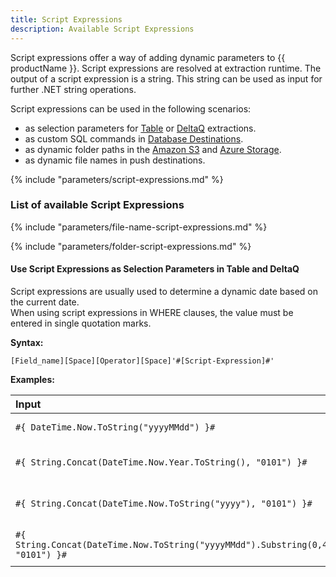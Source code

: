 ```yaml
---
title: Script Expressions
description: Available Script Expressions
---
```


Script expressions offer a way of adding dynamic parameters to {{ productName }}. 
Script expressions are resolved at extraction runtime. 
The output of a script expression is a string. 
This string can be used as input for further .NET string operations.

Script expressions can be used in the following scenarios:

- as selection parameters for [Table](../table/where-clause#script-expressions) or [DeltaQ](../datasource-deltaq/datasource-parameters#script-expressions) extractions.
- as custom SQL commands in [Database Destinations](../destinations#databases--data-warehouses).
- as dynamic folder paths in the [Amazon S3](../destinations/amazon-aws-s3#folder) and [Azure Storage](../destinations/azure-storage#folder).
- as dynamic file names in push destinations.

{% include "parameters/script-expressions.md" %}

### List of available Script Expressions

{% include "parameters/file-name-script-expressions.md" %}

{% include "parameters/folder-script-expressions.md" %}

#### Use Script Expressions as Selection Parameters in Table and DeltaQ

Script expressions are usually used to determine a dynamic date based on the current date. <br>
When using script expressions in WHERE clauses, the value must be entered in single quotation marks.

**Syntax:**

```
[Field_name][Space][Operator][Space]'#[Script-Expression]#'
```

**Examples:**

|   Input                         | Output                                                                         | Description              |
|:--------------------------------------|:------------------------------------------------------------------------------|:--------------------|
|```#{ DateTime.Now.ToString("yyyyMMdd") }#```                                       | yyyyMMdd | Current date in SAP format          |
|```#{ String.Concat(DateTime.Now.Year.ToString(), "0101") }#```                     | yyyy0101 | Current year concatenated with "0101"           |
|```#{ String.Concat(DateTime.Now.ToString("yyyy"), "0101") }#```                    | yyyy0101 | Current year concatenated with "0101"            |
|```#{ String.Concat(DateTime.Now.ToString("yyyyMMdd").Substring(0,4), "0101") }#``` | yyyy0101 | Current year concatenated with "0101"           |
